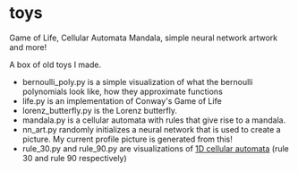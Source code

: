 # toys
Game of Life, Cellular Automata Mandala, simple neural network artwork and more!

A box of old toys I made.

- bernoulli_poly.py is a simple visualization of what the bernoulli polynomials look like, how they approximate functions
- life.py is an implementation of Conway's Game of Life
- lorenz_butterfly.py is the Lorenz butterfly.
- mandala.py is a cellular automata with rules that give rise to a mandala.
- nn_art.py randomly initializes a neural network that is used to create a picture. My current profile picture is generated from this!
- rule_30.py and rule_90.py are visualizations of [1D cellular automata](http://mathworld.wolfram.com/ElementaryCellularAutomaton.html) (rule 30 and rule 90 respectively)
